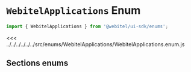 # `WebitelApplications` Enum

```ts
import { WebitelApplications } from '@webitel/ui-sdk/enums';
```

<<< ../../../../../../src/enums/WebitelApplications/WebitelApplications.enum.js

## Sections enums

<!--@include:AdminSections.enum.md-->

<!--@include:AuditorSections.enum.md-->

<!--@include:CrmSections.enum.md-->

<!--@include:SupervisorSections.enum.md-->